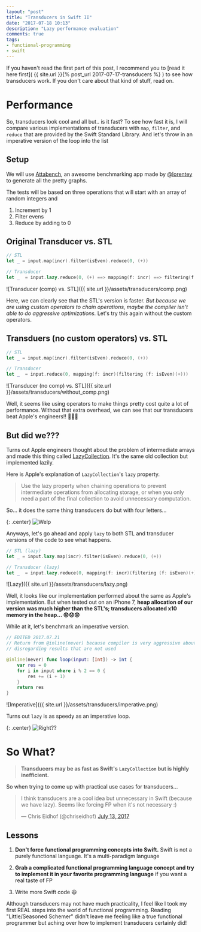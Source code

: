 ```yaml
---
layout: "post"
title: "Transducers in Swift II"
date: "2017-07-18 10:13"
description: "Lazy performance evaluation"
comments: true
tags:
- functional-programming
- swift
---
```


If you haven't read the first part of this post, I recommend you to [read it here first]( {{ site.url }}{% post_url 2017-07-17-transducers %} ) to see how transducers work. If you don't care about that kind of stuff, read on.

# Performance
So, transducers look cool and all but.. is it fast? To see how fast it is, I will compare various implementations of transducers with `map`, `filter`, and `reduce` that are provided by the Swift Standard Library. And let's throw in an imperative version of the loop into the list

## Setup
We will use [Attabench](https://github.com/lorentey/Attabench), an awesome benchmarking app made by [@lorentey](https://twitter.com/lorentey) to generate all the pretty graphs.

The tests will be based on three operations that will start with an array of random integers and

1. Increment by 1
2. Filter evens
3. Reduce by adding to 0

## Original Transducer vs. STL
```swift
// STL
let _ = input.map(incr).filter(isEven).reduce(0, (+))

// Transducer
let _  = input.lazy.reduce(0, (+) ==> mapping(f: incr) ==> filtering(f: isEven))
```

![Transducer (comp) vs. STL]({{ site.url }}/assets/transducers/comp.png)

Here, we can clearly see that the STL's version is faster. *But because we are using custom operators to chain operations, maybe the compiler isn't able to do aggressive optimizations.* Let's try this again without the custom operators.

## Transduers (no custom operators) vs. STL
```swift
// STL
let _ = input.map(incr).filter(isEven).reduce(0, (+))

// Transducer
let _  = input.reduce(0, mapping(f: incr)(filtering (f: isEven)(+)))
```

![Transducer (no comp) vs. STL]({{ site.url }}/assets/transducers/without_comp.png)

Well, it seems like using operators to make things pretty cost quite a lot of performance. Without that extra overhead, we can see that our transducers beat Apple's engineers!! 🎉🎉🎉

## But did we???
Turns out Apple engineers thought about the problem of intermediate arrays and made this thing called [LazyCollection](https://developer.apple.com/documentation/swift/lazycollection). It's the same old collection but implemented lazily.

Here is Apple's explanation of `LazyCollection`'s `lazy` property.

> Use the lazy property when chaining operations to prevent intermediate operations from allocating storage, or when you only need a part of the final collection to avoid unnecessary computation.

So... it does the same thing transducers do but with four letters...

{: .center}
![Welp](https://media.giphy.com/media/tpwwhv1BLd31e/giphy.gif)

Anyways, let's go ahead and apply `lazy` to both STL and transducer versions of the code to see what happens.

```swift
// STL (lazy)
let _ = input.lazy.map(incr).filter(isEven).reduce(0, (+))

// Transducer (lazy)
let _  = input.lazy.reduce(0, mapping(f: incr)(filtering (f: isEven)(+)))
```
![Lazy]({{ site.url }}/assets/transducers/lazy.png)

Well, it looks like our implementation performed about the same as Apple's implementation. But when tested out on an iPhone 7, **heap allocation of our version was much higher than the STL's; transducers allocated x10 memory in the heap... 😞😞😞**

While at it, let's benchmark an imperative version.

```swift
// EDITED 2017.07.21
// Return from @inline(never) because compiler is very aggressive about
// disregarding results that are not used

@inline(never) func loop(input: [Int]) -> Int {
    var res = 0
    for i in input where i % 2 == 0 {
        res += (i + 1)
    }
    return res
}
```

![Imperative]({{ site.url }}/assets/transducers/imperative.png)

Turns out `lazy` is as speedy as an imperative loop. 

{: .center}
![Right??](https://media.giphy.com/media/XreQmk7ETCak0/giphy.gif)

# So What?
> **Transducers may be as fast as Swift's `LazyCollection` but is highly inefficient.**

So when trying to come up with practical use cases for transducers...

<blockquote class="twitter-tweet tw-align-center" data-lang="en"><p lang="en" dir="ltr">I think transducers are a cool idea but unnecessary in Swift (because we have lazy). Seems like forcing FP when it&#39;s not necessary :)</p>&mdash; Chris Eidhof (@chriseidhof) <a href="https://twitter.com/chriseidhof/status/885441861699203072">July 13, 2017</a></blockquote> <script async src="//platform.twitter.com/widgets.js" charset="utf-8"></script>

## Lessons
1. **Don't force functional programming concepts into Swift.** Swift is not a purely functional language. It's a multi-paradigm language

2. **Grab a complicated functional programming language concept and try to implement it in your favorite programming language** if you want a real taste of FP

3. Write more Swift code 😃

Although transducers may not have much practicality, I feel like I took my first REAL steps into the world of functional programming. Reading "Little/Seasoned Schemer" didn't leave me feeling like a true functional programmer but aching over how to implement transducers certainly did!
